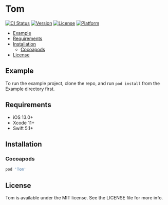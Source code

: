 # Tom

[![CI Status](https://github.com/Retro-Cartoons/Tom/workflows/Tom%20CI/badge.svg?branch=main)](https://github.com/Retro-Cartoons/Tom/actions)
[![Version](https://img.shields.io/cocoapods/v/Tom.svg)](https://github.com/Retro-Cartoons/Tom)
[![License](https://img.shields.io/cocoapods/l/Tom.svg)](https://github.com/Retro-Cartoons/Tom)
[![Platform](https://img.shields.io/cocoapods/p/Tom.svg)](https://github.com/Retro-Cartoons/Tom)

- [Example](#example)
- [Requirements](#requirements)
- [Installation](#installation)
  - [Cocoapods](#cocoapods)
- [License](#license)

## Example

To run the example project, clone the repo, and run `pod install` from the Example directory first.

## Requirements

- iOS 13.0+
- Xcode 11+
- Swift 5.1+

## Installation

### Cocoapods

```ruby
pod 'Tom'
```

## License

Tom is available under the MIT license. See the LICENSE file for more info.
